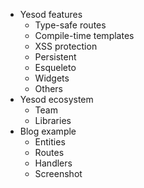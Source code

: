 * Yesod features
  * Type-safe routes
  * Compile-time templates
  * XSS protection
  * Persistent
  * Esqueleto
  * Widgets
  * Others
* Yesod ecosystem
  * Team
  * Libraries
* Blog example
  * Entities
  * Routes
  * Handlers
  * Screenshot
